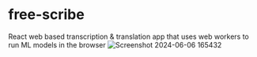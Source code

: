 # free-scribe
 React web based transcription & translation app that uses web workers to run ML models in the browser
![Screenshot 2024-06-06 165432](https://github.com/Adil0710/FreeScribe/assets/91872021/96b45fe3-de0b-486a-9b27-142dc76408d7)
